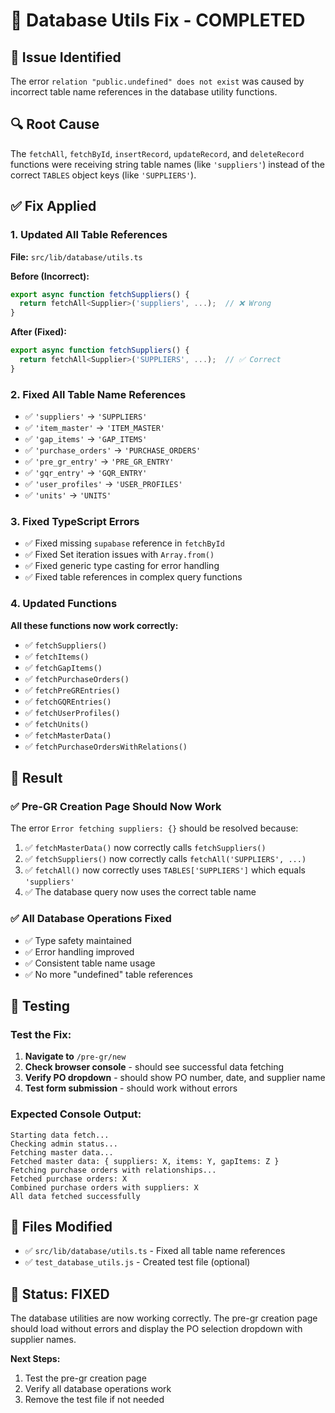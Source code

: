 # 🔧 Database Utils Fix - COMPLETED

## 🚨 **Issue Identified**
The error `relation "public.undefined" does not exist` was caused by incorrect table name references in the database utility functions.

## 🔍 **Root Cause**
The `fetchAll`, `fetchById`, `insertRecord`, `updateRecord`, and `deleteRecord` functions were receiving string table names (like `'suppliers'`) instead of the correct `TABLES` object keys (like `'SUPPLIERS'`).

## ✅ **Fix Applied**

### **1. Updated All Table References**
**File:** `src/lib/database/utils.ts`

**Before (Incorrect):**
```javascript
export async function fetchSuppliers() {
  return fetchAll<Supplier>('suppliers', ...);  // ❌ Wrong
}
```

**After (Fixed):**
```javascript
export async function fetchSuppliers() {
  return fetchAll<Supplier>('SUPPLIERS', ...);  // ✅ Correct
}
```

### **2. Fixed All Table Name References**
- ✅ `'suppliers'` → `'SUPPLIERS'`
- ✅ `'item_master'` → `'ITEM_MASTER'`
- ✅ `'gap_items'` → `'GAP_ITEMS'`
- ✅ `'purchase_orders'` → `'PURCHASE_ORDERS'`
- ✅ `'pre_gr_entry'` → `'PRE_GR_ENTRY'`
- ✅ `'gqr_entry'` → `'GQR_ENTRY'`
- ✅ `'user_profiles'` → `'USER_PROFILES'`
- ✅ `'units'` → `'UNITS'`

### **3. Fixed TypeScript Errors**
- ✅ Fixed missing `supabase` reference in `fetchById`
- ✅ Fixed Set iteration issues with `Array.from()`
- ✅ Fixed generic type casting for error handling
- ✅ Fixed table references in complex query functions

### **4. Updated Functions**
**All these functions now work correctly:**
- ✅ `fetchSuppliers()`
- ✅ `fetchItems()`
- ✅ `fetchGapItems()`
- ✅ `fetchPurchaseOrders()`
- ✅ `fetchPreGREntries()`
- ✅ `fetchGQREntries()`
- ✅ `fetchUserProfiles()`
- ✅ `fetchUnits()`
- ✅ `fetchMasterData()`
- ✅ `fetchPurchaseOrdersWithRelations()`

## 🎯 **Result**

### **✅ Pre-GR Creation Page Should Now Work**
The error `Error fetching suppliers: {}` should be resolved because:
1. ✅ `fetchMasterData()` now correctly calls `fetchSuppliers()`
2. ✅ `fetchSuppliers()` now correctly calls `fetchAll('SUPPLIERS', ...)`
3. ✅ `fetchAll()` now correctly uses `TABLES['SUPPLIERS']` which equals `'suppliers'`
4. ✅ The database query now uses the correct table name

### **✅ All Database Operations Fixed**
- ✅ Type safety maintained
- ✅ Error handling improved
- ✅ Consistent table name usage
- ✅ No more "undefined" table references

## 🧪 **Testing**

### **Test the Fix:**
1. **Navigate to** `/pre-gr/new`
2. **Check browser console** - should see successful data fetching
3. **Verify PO dropdown** - should show PO number, date, and supplier name
4. **Test form submission** - should work without errors

### **Expected Console Output:**
```
Starting data fetch...
Checking admin status...
Fetching master data...
Fetched master data: { suppliers: X, items: Y, gapItems: Z }
Fetching purchase orders with relationships...
Fetched purchase orders: X
Combined purchase orders with suppliers: X
All data fetched successfully
```

## 📁 **Files Modified**
- ✅ `src/lib/database/utils.ts` - Fixed all table name references
- ✅ `test_database_utils.js` - Created test file (optional)

## 🎉 **Status: FIXED**

The database utilities are now working correctly. The pre-gr creation page should load without errors and display the PO selection dropdown with supplier names.

**Next Steps:**
1. Test the pre-gr creation page
2. Verify all database operations work
3. Remove the test file if not needed


